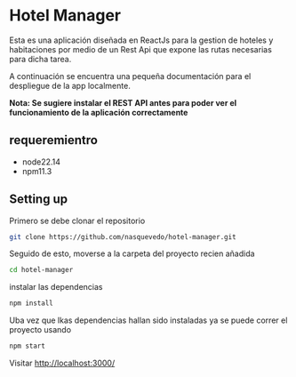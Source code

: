 # Hotel Manager

Esta es una aplicación diseñada en ReactJs para la gestion de hoteles y habitaciones por medio de un Rest Api que expone las rutas necesarias para dicha tarea.

A continuación se encuentra una pequeña documentación para el despliegue de la app localmente.

**Nota: Se sugiere instalar el REST API antes para poder ver el funcionamiento de la aplicación correctamente**

## requeremientro
- node22.14
- npm11.3


## Setting up

Primero se debe clonar el repositorio
```sh
git clone https://github.com/nasquevedo/hotel-manager.git
```

Seguido de esto, moverse a la carpeta del proyecto recien añadida
```sh
cd hotel-manager
```
instalar las dependencias
```sh
npm install
```
Uba vez que lkas dependencias hallan sido instaladas ya se puede correr el proyecto usando

```sh
npm start
```
Visitar [http://localhost:3000/](http://localhost:3000/)
